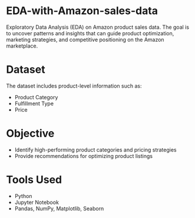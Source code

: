 # EDA-with-Amazon-sales-data
Exploratory Data Analysis (EDA) on Amazon product sales data. The goal is to uncover patterns and insights that can guide product optimization, marketing strategies, and competitive positioning on the Amazon marketplace.

# Dataset

The dataset includes product-level information such as:

- Product Category
- Fulfillment Type 
- Price

# Objective

- Identify high-performing product categories and pricing strategies
- Provide recommendations for optimizing product listings

# Tools Used

- Python
- Jupyter Notebook
- Pandas, NumPy, Matplotlib, Seaborn
